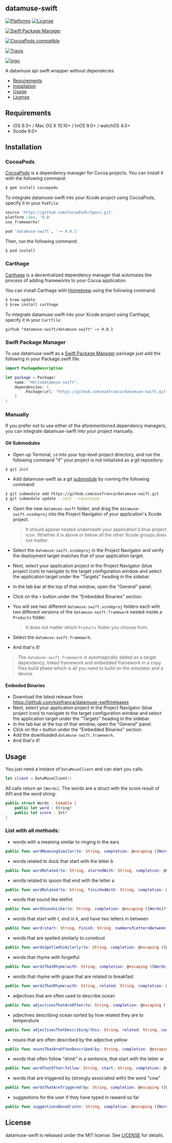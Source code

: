 ## datamuse-swift

[![Platforms](https://img.shields.io/cocoapods/p/datamuse-swift.svg)](https://cocoapods.org/pods/datamuse-swift)
[![License](https://img.shields.io/cocoapods/l/datamuse-swift.svg)](https://raw.githubusercontent.com/ezefranca/datamuse-swift/master/LICENSE)

[![Swift Package Manager](https://img.shields.io/badge/Swift%20Package%20Manager-compatible-brightgreen.svg)](https://github.com/apple/swift-package-manager)
<!--[![Carthage compatible](https://img.shields.io/badge/Carthage-compatible-4BC51D.svg?style=flat)](https://github.com/Carthage/Carthage)-->
[![CocoaPods compatible](https://img.shields.io/cocoapods/v/datamuse-swift.svg)](https://cocoapods.org/pods/datamuse-swift)

[![Travis](https://img.shields.io/travis/ezefranca/datamuse-swift/master.svg)](https://travis-ci.org/ezefranca/datamuse-swift/branches)

[![logo](https://www.datamuse.com/api/datamuse-logo-rgb.png)](https://www.datamuse.com/api/)

A datamuse api swift wrapper without dependecies

- [Requirements](#requirements)
- [Installation](#installation)
- [Usage](#usage)
- [License](#license)

## Requirements

- iOS 9.3+ / Mac OS X 10.10+ / tvOS 9.0+ / watchOS 4.0+
- Xcode 9.0+

## Installation

### CocoaPods

[CocoaPods](http://cocoapods.org) is a dependency manager for Cocoa projects. You can install it with the following command:

```bash
$ gem install cocoapods
```

To integrate datamuse-swift into your Xcode project using CocoaPods, specify it in your `Podfile`:

```ruby
source 'https://github.com/CocoaPods/Specs.git'
platform :ios, '8.0'
use_frameworks!

pod 'datamuse-swift', '~> 0.0.1'
```

Then, run the following command:

```bash
$ pod install
```

### Carthage

[Carthage](https://github.com/Carthage/Carthage) is a decentralized dependency manager that automates the process of adding frameworks to your Cocoa application.

You can install Carthage with [Homebrew](http://brew.sh/) using the following command:

```bash
$ brew update
$ brew install carthage
```

To integrate datamuse-swift into your Xcode project using Carthage, specify it in your `Cartfile`:

```ogdl
github "datamuse-swift/datamuse-swift" ~> 0.0.1
```
### Swift Package Manager

To use datamuse-swift as a [Swift Package Manager](https://swift.org/package-manager/) package just add the following in your Package.swift file.

``` swift
import PackageDescription

let package = Package(
    name: "Hellodatamuse-swift",
    dependencies: [
        .Package(url: "https://github.com/ezefranca/datamuse-swift.git", "0.0.1")
    ]
)
```

### Manually

If you prefer not to use either of the aforementioned dependency managers, you can integrate datamuse-swift into your project manually.

#### Git Submodules

- Open up Terminal, `cd` into your top-level project directory, and run the following command "if" your project is not initialized as a git repository:

```bash
$ git init
```

- Add datamuse-swift as a git [submodule](http://git-scm.com/docs/git-submodule) by running the following command:

```bash
$ git submodule add https://github.com/ezefranca/datamuse-swift.git
$ git submodule update --init --recursive
```

- Open the new `datamuse-swift` folder, and drag the `datamuse-swift.xcodeproj` into the Project Navigator of your application's Xcode project.

    > It should appear nested underneath your application's blue project icon. Whether it is above or below all the other Xcode groups does not matter.

- Select the `datamuse-swift.xcodeproj` in the Project Navigator and verify the deployment target matches that of your application target.
- Next, select your application project in the Project Navigator (blue project icon) to navigate to the target configuration window and select the application target under the "Targets" heading in the sidebar.
- In the tab bar at the top of that window, open the "General" panel.
- Click on the `+` button under the "Embedded Binaries" section.
- You will see two different `datamuse-swift.xcodeproj` folders each with two different versions of the `datamuse-swift.framework` nested inside a `Products` folder.

    > It does not matter which `Products` folder you choose from.

- Select the `datamuse-swift.framework`.

- And that's it!

> The `datamuse-swift.framework` is automagically added as a target dependency, linked framework and embedded framework in a copy files build phase which is all you need to build on the simulator and a device.

#### Embeded Binaries

- Download the latest release from https://github.com/ezefranca/datamuse-swift/releases
- Next, select your application project in the Project Navigator (blue project icon) to navigate to the target configuration window and select the application target under the "Targets" heading in the sidebar.
- In the tab bar at the top of that window, open the "General" panel.
- Click on the `+` button under the "Embedded Binaries" section.
- Add the downloaded `datamuse-swift.framework`.
- And that's it!

## Usage

You just need a instace of `DataMuseClient` and can start you calls.

```swift
let client = DataMuseClient()
```

All calls return an `[Words]`.  The words are a struct with the score result of API and the word string:

```swift
public struct Words : Codable {
    public let word : String?
    public let score : Int?
}
```

### List with all methods:

 - words with a meaning similar to ringing in the ears
```swift
public func wordMeaningSimilar(to: String, completion: @escaping ([Words]?, NSError?) -> Void)
```
- words related to duck that start with the letter b
```swift
public func wordRelated(to: String, startedWith: String, completion: @escaping ([Words]?, NSError?) -> Void)

```
- words related to spoon that end with the letter a
```swift
public func wordRelated(to: String, finishedWith: String, completion: @escaping ([Words]?, NSError?) -> Void)

```
- words that sound like elefint
```swift
public func wordSoundsLike(to: String, completion: @escaping ([Words]?, NSError?) -> Void)

```
- words that start with t, end in k, and have two letters in between
```swift
public func word(start: String, finish: String, numberofLettersBetween: Int, completion: @escaping ([Words]?, NSError?) -> Void)
```
- words that are spelled similarly to coneticut
```swift
public func wordsSpelledSimilarly(to: String, completion: @escaping ([Words]?, NSError?) -> Void)

```
- words that rhyme with forgetful
```swift
public func wordsThatRhyme(with: String, completion: @escaping ([Words]?, NSError?) -> Void)

```
- words that rhyme with grape that are related to breakfast
```swift
public func wordsThatRhyme(with: String, related: String, completion: @escaping ([Words]?, NSError?) -> Void)

```
- adjectives that are often used to describe ocean
```swift
public func adjectivesThatAreOften(to: String, completion: @escaping ([Words]?, NSError?) -> Void)

```
- adjectives describing ocean sorted by how related they are to temperature
```swift
public func adjectivesThatDescribing(this: String, related: String, completion: @escaping ([Words]?, NSError?) -> Void)

```

- nouns that are often described by the adjective yellow
```swift
public func nounsThatAreOftenDescribed(by: String, completion: @escaping ([Words]?, NSError?) -> Void)

```
- words that often follow "drink" in a sentence, that start with the letter w
```swift
public func wordThatOften(follow: String, start: String, completion: @escaping ([Words]?, NSError?) -> Void)
```
- words that are triggered by (strongly associated with) the word "cow"
```swift
public func wordsThatAreTriggered(by: String, completion: @escaping ([Words]?, NSError?) -> Void)
```
- suggestions for the user if they have typed in rawand so far
```swift
public func suggestionsBased(into: String, completion: @escaping ([Words]?, NSError?) -> Void)
```
## License

datamuse-swift is released under the MIT license. See [LICENSE](https://github.com/ezefranca/datamuse-swift/blob/master/LICENSE) for details.
